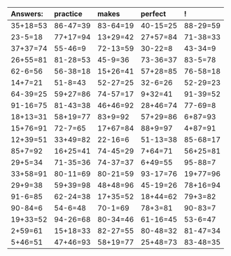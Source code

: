 | Answers: | practice | makes | perfect | ! |
| :--- | :--- | :--- | :--- | :--- |
| 35+18=53 | 86-47=39 | 83-64=19 | 40-15=25 | 88-29=59 | 
| 23-5=18 | 77+17=94 | 13+29=42 | 27+57=84 | 71-38=33 | 
| 37+37=74 | 55-46=9 | 72-13=59 | 30-22=8 | 43-34=9 | 
| 26+55=81 | 81-28=53 | 45-9=36 | 73-36=37 | 83-5=78 | 
| 62-6=56 | 56-38=18 | 15+26=41 | 57+28=85 | 76-58=18 | 
| 14+7=21 | 51-8=43 | 52-27=25 | 32-6=26 | 52-29=23 | 
| 64-39=25 | 59+27=86 | 74-57=17 | 9+32=41 | 91-39=52 | 
| 91-16=75 | 81-43=38 | 46+46=92 | 28+46=74 | 77-69=8 | 
| 18+13=31 | 58+19=77 | 83+9=92 | 57+29=86 | 6+87=93 | 
| 15+76=91 | 72-7=65 | 17+67=84 | 88+9=97 | 4+87=91 | 
| 12+39=51 | 33+49=82 | 22-16=6 | 51-13=38 | 85-68=17 | 
| 85+7=92 | 16+25=41 | 74-45=29 | 7+64=71 | 56+25=81 | 
| 29+5=34 | 71-35=36 | 74-37=37 | 6+49=55 | 95-88=7 | 
| 33+58=91 | 80-11=69 | 80-21=59 | 93-17=76 | 19+77=96 | 
| 29+9=38 | 59+39=98 | 48+48=96 | 45-19=26 | 78+16=94 | 
| 91-6=85 | 62-24=38 | 17+35=52 | 18+44=62 | 79+3=82 | 
| 90-84=6 | 54-6=48 | 70-1=69 | 78+3=81 | 90-83=7 | 
| 19+33=52 | 94-26=68 | 80-34=46 | 61-16=45 | 53-6=47 | 
| 2+59=61 | 15+18=33 | 82-27=55 | 80-48=32 | 81-47=34 | 
| 5+46=51 | 47+46=93 | 58+19=77 | 25+48=73 | 83-48=35 | 
